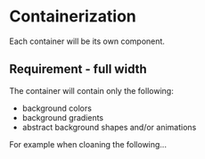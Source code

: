 # Containerization
Each container will be its own component. 

## Requirement - full width
The container will contain only the following:
- background colors
- background gradients
- abstract background shapes and/or animations

For example when cloaning the following...


